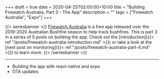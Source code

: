 +++
draft = true
date = 2020-04-25T02:00:00+10:00
title = "Building Firewatch Australia, Part 3 - The App"
description = ""
tags = ["Firewatch Australia", "Expo"]
+++

{{< seriesbanner >}}
[Firewatch Australia](https://firewatchaus.com/) is a free app released over the 2019-2020 Australian Bushfire season to help track bushfires. This is part 3 in a series of 5 posts on building the app. Check out the
[introduction]({{< ref "/posts/firewatch-australia-introduction.md" >}}) or take a look at the [next
post on monitoring]({{< ref "/posts/firewatch-australia-part-4.md" >}}) to learn more.
{{< /seriesbanner >}}

---

- Building the app with react-native and expo
- OTA updates
